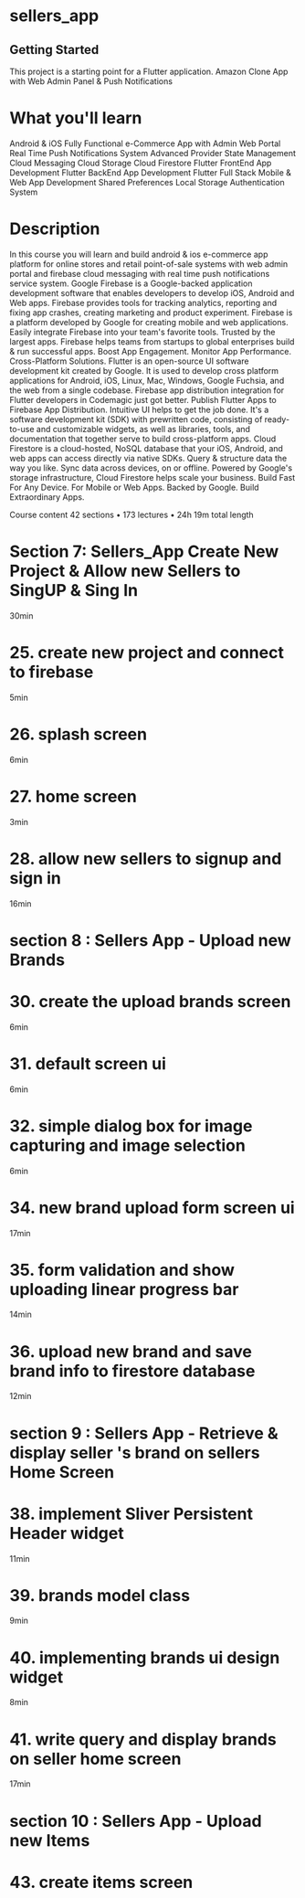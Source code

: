# sellers_app

## Getting Started

This project is a starting point for a Flutter application.
Amazon Clone App with Web Admin Panel & Push Notifications

# What you'll learn
Android & iOS Fully Functional e-Commerce App with Admin Web Portal
Real Time Push Notifications System
Advanced Provider State Management
Cloud Messaging
Cloud Storage
Cloud Firestore
Flutter FrontEnd App Development
Flutter BackEnd App Development
Flutter Full Stack Mobile & Web App Development
Shared Preferences
Local Storage
Authentication System

# Description
In this course you will learn and build android & ios e-commerce app platform for online stores and retail point-of-sale systems with web admin portal and firebase cloud messaging with real time push notifications service system.
Google Firebase is a Google-backed application development software that enables developers to develop iOS, Android and Web apps. Firebase provides tools for tracking analytics, reporting and fixing app crashes, creating marketing and product experiment. Firebase is a platform developed by Google for creating mobile and web applications. Easily integrate Firebase into your team's favorite tools. Trusted by the largest apps. Firebase helps teams from startups to global enterprises build & run successful apps. Boost App Engagement. Monitor App Performance. Cross-Platform Solutions.
Flutter is an open-source UI software development kit created by Google. It is used to develop cross platform applications for Android, iOS, Linux, Mac, Windows, Google Fuchsia, and the web from a single codebase. Firebase app distribution integration for Flutter developers in Codemagic just got better. Publish Flutter Apps to Firebase App Distribution. Intuitive UI helps to get the job done. It's a software development kit (SDK) with prewritten code, consisting of ready-to-use and customizable widgets, as well as libraries, tools, and documentation that together serve to build cross-platform apps.
Cloud Firestore is a cloud-hosted, NoSQL database that your iOS, Android, and web apps can access directly via native SDKs. Query & structure data the way you like. Sync data across devices, on or offline. Powered by Google's storage infrastructure, Cloud Firestore helps scale your business. Build Fast For Any Device. For Mobile or Web Apps. Backed by Google. Build Extraordinary Apps.

Course content
42 sections • 173 lectures • 24h 19m total length


# Section 7: Sellers_App Create New Project & Allow new Sellers to SingUP & Sing In
30min
# 25. create new project and connect to firebase
5min
# 26. splash screen
6min
# 27. home screen
3min
# 28. allow new sellers to signup and sign in
16min

# section 8 : Sellers App - Upload new Brands
# 30. create the upload brands screen
6min
# 31. default screen ui
6min
# 32. simple dialog box for image capturing and image selection
6min
# 34. new brand upload form screen ui
17min
# 35. form validation and show uploading linear progress bar
14min
# 36. upload new brand and save brand info to firestore database
12min

# section 9 : Sellers App - Retrieve & display seller 's brand on sellers Home Screen
# 38. implement Sliver Persistent Header widget
11min
# 39. brands model class
9min
# 40. implementing brands ui design widget
8min
# 41. write query and display brands on seller home screen
17min

# section 10 : Sellers App - Upload new Items
# 43. create items screen